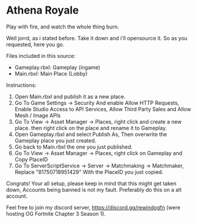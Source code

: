 # Athena Royale
Play with fire, and watch the whole thing burn.

Well jorrd, as i stated before. Take it down and i'll opensource it. So as you requested, here you go.

Files included in this source:
- Gameplay.rbxl: Gameplay (ingame)
- Main.rbxl: Main Place (Lobby)

Instructions:
1. Open Main.rbxl and publish it as a new place.
2. Go To Game Settings -> Security And enable Allow HTTP Requests, Enable Studio Access to API Services, Allow Third Party Sales and Allow Mesh / Image APIs
3. Go To View -> Asset Manager -> Places, right click and create a new place. then right click on the place and rename it to Gameplay.
4. Open Gameplay.rbxl and select Publish As, Then overwrite the Gameplay place you just created.
5. Go back to Main.rbxl the one you just published.
6. Go To View -> Asset Manager -> Places, right click on Gameplay and Copy PlaceID
7. Go To ServerScriptService -> Server -> Matchmaking -> Matchmaker, Replace "81750718951429" With the PlaceID you just copied.

Congrats! Your all setup, please keep in mind that this might get taken down, Accounts being banned is not my fault.
Preferably do this on a alt account.

Feel free to join my discord server, https://discord.gg/rewindogfn (were hosting OG Fortnite Chapter 3 Season 1).
